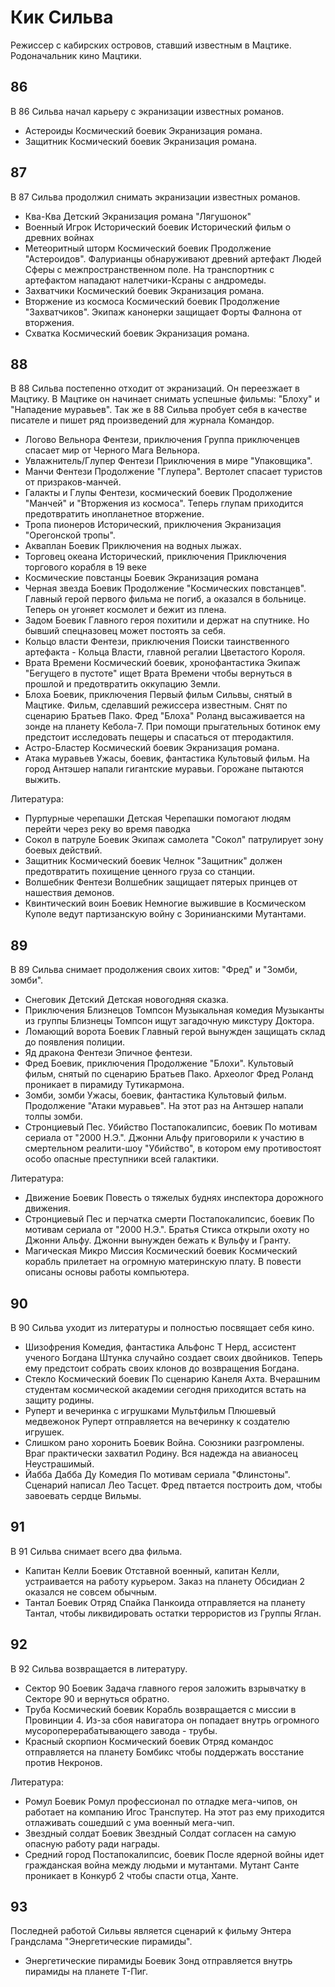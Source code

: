 # Кик Сильва

Режиссер с кабирских островов, ставший известным в Мацтике. Родоначальник кино Мацтики.

## 86

В 86 Сильва начал карьеру с экранизации известных романов.

*   Астероиды   Космический боевик
    Экранизация романа.
*   Защитник    Космический боевик
    Экранизация романа.

## 87

В 87 Сильва продолжил снимать экранизации известных романов.

*   Ква-Ква                 Детский
    Экранизация романа "Лягушонок"
*   Военный Игрок           Исторический боевик
    Исторический фильм о древних войнах
*   Метеоритный шторм       Космический боевик
    Продолжение "Астероидов". Фалурианцы обнаруживают древний артефакт Людей Сферы с межпространственном поле. На
    транспортник с артефактом нападают налетчики-Ксраны с андромеды.
*   Захватчики              Космический боевик
    Экранизация романа.
*   Вторжение из космоса    Космический боевик
    Продолжение "Захватчиков". Экипаж канонерки защищает Форты Фалнона от вторжения.
*   Схватка                 Космический боевик
    Экранизация романа.

## 88

В 88 Сильва постепенно отходит от экранизаций. Он переезжает в Мацтику. В Мацтике он начинает снимать успешные фильмы:
"Блоху" и "Нападение муравьев". Так же в 88 Сильва пробует себя в качестве писателе и пишет ряд произведений для журнала
Командор.

*   Логово Вельнора         Фентези, приключения
    Группа приключенцев спасает мир от Черного Мага Вельнора.
*   Увлажнитель/Глупер      Фентези
    Приключения в мире "Упаковщика".
*   Манчи                   Фентези
    Продолжение "Глупера". Вертолет спасает туристов от призраков-манчей.
*   Галакты и Глупы         Фентези, космический боевик
    Продолжение "Манчей" и "Вторжения из космоса". Теперь глупам приходится предотвратить инопланетное вторжение.
*   Тропа пионеров          Исторический, приключения
    Экранизация "Орегонской тропы".
*   Акваплан                Боевик
    Приключения на водных лыжах.
*   Торговец океана         Исторический, приключения
    Приключения торгового корабля в 19 веке
*   Космические повстанцы   Боевик
    Экранизация романа
*   Черная звезда           Боевик
    Продолжение "Космических повстанцев". Главный герой первого фильма не погиб, а оказался в больнице. Теперь он
    угоняет космолет и бежит из плена.
*   Задом                   Боевик
    Главного героя похитили и держат на спутнике. Но бывший спецназовец может постоять за себя.
*   Кольцо власти           Фентези, приключения
    Поиски таинственного артефакта - Кольца Власти, главной регалии Цветастого Короля.
*   Врата Времени           Космический боевик, хронофантастика
    Экипаж "Бегущего в пустоте" ищет Врата Времени чтобы вернуться в прошлой и предотвратить оккупацию Земли.
*   Блоха                   Боевик, приключения
    Первый фильм Сильвы, снятый в Мацтике. Фильм, сделавший режиссера известным. Снят по сценарию Братьев Пако. Фред
    "Блоха" Роланд высаживается на зонде на планету Кебола-7. При помощи прыгательных ботинок ему предстоит исследовать
    пещеры и спасаться от птеродактиля.
*   Астро-Бластер           Космический боевик
    Экранизация романа.
*   Атака муравьев          Ужасы, боевик, фантастика
    Культовый фильм. На город Антэшер напали гигантские муравьи. Горожане пытаются выжить.

Литература:

*   Пурпурные черепашки Детская
    Черепашки помогают людям перейти через реку во время паводка
*   Сокол в патруле     Боевик
    Экипаж самолета "Сокол" патрулирует зону боевых действий.
*   Защитник            Космический боевик
    Челнок "Защитник" должен предотвратить похищение ценного груза со станции.
*   Волшебник           Фентези
    Волшебник защищает пятерых принцев от нашествия демонов.
*   Квинтический воин   Боевик
    Немногие выжившие в Космическом Куполе ведут партизанскую войну с Зоринианскими Мутантами.

## 89

В 89 Сильва снимает продолжения своих хитов: "Фред" и "Зомби, зомби".

*   Снеговик                        Детский
    Детская новогодняя сказка.
*   Приключения Близнецов Томпсон   Музыкальная комедия
    Музыканты из группы Близнецы Томпсон ищут загадочную микстуру Доктора.
*   Ломающий ворота                 Боевик
    Главный герой вынужден защищать склад до появления полиции.
*   Яд дракона                      Фентези
    Эпичное фентези.
*   Фред                            Боевик, приключения
    Продолжение "Блохи". Культовый фильм, снятый по сценарию Братьев Пако. Археолог Фред Роланд проникает в пирамиду
    Тутикармона.
*   Зомби, зомби                    Ужасы, боевик, фантастика
    Культовый фильм. Продолжение "Атаки муравьев". На этот раз на Антэшер напали толпы зомби.
*   Стронциевый Пес. Убийство       Постапокалипсис, боевик
    По мотивам сериала от "2000 Н.Э.". Джонни Альфу приговорили к участию в смертельном реалити-шоу "Убийство", в
    котором ему противостоят особо опасные преступники всей галактики.

Литература:

*   Движение                            Боевик
    Повесть о тяжелых буднях инспектора дорожного движения.
*   Стронциевый Пес и перчатка смерти   Постапокалипсис, боевик
    По мотивам сериала от "2000 Н.Э.". Братья Стикса открыли охоту но Джонни Альфу. Джонни вынужден бежать к Вульфу и
    Гранту.
*   Магическая Микро Миссия             Космический боевик
    Космический корабль прилетает на огромную материнскую плату. В повести описаны основы работы компьютера.

## 90

В 90 Сильва уходит из литературы и полностью посвящает себя кино.

*   Шизофрения                      Комедия, фантастика
    Альфонс Т Нерд, ассистент ученого Богдана Штунка случайно создает своих двойников. Теперь ему предстоит собрать
    своих клонов до возвращения Богдана.
*   Стекло                          Космический боевик
    По сценарию Канеля Ахта. Вчерашним студентам космической академии сегодня приходится встать на защиту родины.
*   Руперт и вечеринка с игрушками  Мультфильм
    Плюшевый медвежонок Руперт отправляется на вечеринку к создателю игрушек.
*   Слишком рано хоронить           Боевик
    Война. Союзники разгромлены. Враг практически захватил Родину. Вся надежда на авианосец Неустрашимый.
*   Йабба Дабба Ду                  Комедия
    По мотивам сериала "Флинстоны". Сценарий написал Лео Тасцет. Фред пвтается построить дом, чтобы завоевать сердце
    Вильмы.

## 91

В 91 Сильва снимает всего два фильма.

*   Капитан Келли   Боевик
    Отставной военный, капитан Келли, устраивается на работу курьером. Заказ на планету Обсидиан 2 оказался не совсем
    обычным.
*   Тантал          Боевик
    Отряд Спайка Панкоида отправляется на планету Тантал, чтобы ликвидировать остатки террористов из Группы Яглан.

## 92

В 92 Сильва возвращается в литературу.

*   Сектор 90           Боевик
    Задача главного героя заложить взрывчатку в Секторе 90 и вернуться обратно.
*   Труба               Космический боевик
    Корабль возвращается с миссии в Провинции 4. Из-за сбоя навигатора он попадает внутрь огромного
    мусороперерабатывающего завода - трубы.
*   Красный скорпион    Космический боевик
    Отряд командос отправляется на планету Бомбикс чтобы поддержать восстание против Некронов.

Литература:

*   Ромул           Боевик
    Ромул профессионал по отладке мега-чипов, он работает на компанию Игос Транспутер. На этот раз ему приходится
    отлаживать сошедший с ума военный мега-чип.
*   Звездный солдат Боевик
    Звездный Солдат согласен на самую опасную работу ради награды.
*   Средний город   Постапокалипсис, боевик
    После ядерной войны идет гражданская война между людьми и мутантами. Мутант Санте проникает в Конкурб 2 чтобы спасти
    отца, Ханте.

## 93

Последней работой Сильвы является сценарий к фильму Энтера Грандслама "Энергетические пирамиды".

*   Энергетические пирамиды Боевик
    Зонд отправляется внутрь пирамиды на планете Т-Пиг.
